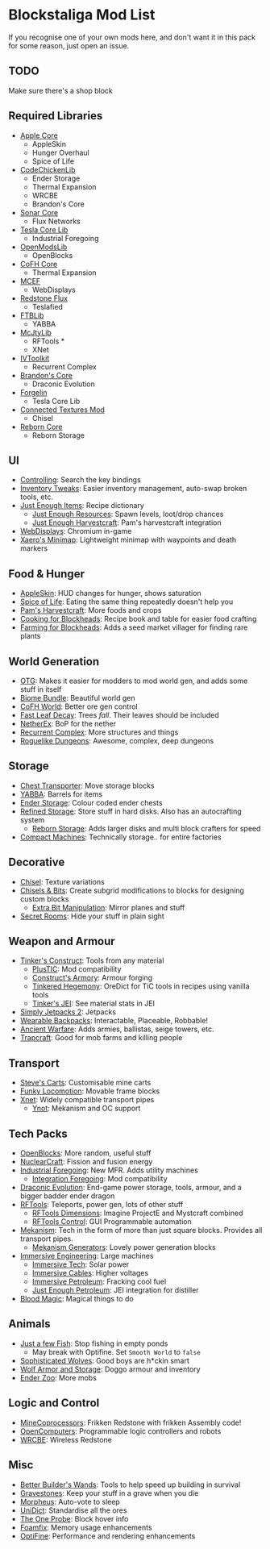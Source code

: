 # Blockstaliga Mod List

If you recognise one of your own mods here, and don't want it
in this pack for some reason, just open an issue.

## TODO

Make sure there's a shop block

## Required Libraries

- [Apple Core](https://minecraft.curseforge.com/projects/applecore)
	- AppleSkin
	- Hunger Overhaul
	- Spice of Life
- [CodeChickenLib](https://minecraft.curseforge.com/projects/codechicken-lib-1-8)
	- Ender Storage
	- Thermal Expansion
	- WRCBE
	- Brandon's Core
- [Sonar Core](https://minecraft.curseforge.com/projects/sonar-core)
	- Flux Networks
- [Tesla Core Lib](https://minecraft.curseforge.com/projects/tesla-core-lib)
	- Industrial Foregoing
- [OpenModsLib](https://minecraft.curseforge.com/projects/openmodslib)
	- OpenBlocks
- [CoFH Core](https://minecraft.curseforge.com/projects/cofhcore)
	- Thermal Expansion
- [MCEF](https://montoyo.net/wd3/?modid=mcef)
	- WebDisplays
- [Redstone Flux](https://minecraft.curseforge.com/projects/redstone-flux)
	- Teslafied
- [FTBLib](https://minecraft.curseforge.com/projects/ftblib)
	- YABBA
- [McJtyLib](https://minecraft.curseforge.com/projects/mcjtylib)
	- RFTools *
	- XNet
- [IVToolkit](https://minecraft.curseforge.com/projects/ivtoolkit)
	- Recurrent Complex
- [Brandon's Core](https://minecraft.curseforge.com/projects/brandons-core)
	- Draconic Evolution
- [Forgelin](https://minecraft.curseforge.com/projects/shadowfacts-forgelin)
	- Tesla Core Lib
- [Connected Textures Mod](https://minecraft.curseforge.com/projects/ctm)
	- Chisel
- [Reborn Core](https://minecraft.curseforge.com/projects/reborncore)
	- Reborn Storage

## UI

- [Controlling](https://minecraft.curseforge.com/projects/controlling): Search the key bindings
- [Inventory Tweaks](https://minecraft.curseforge.com/projects/inventory-tweaks): Easier inventory management, auto-swap broken tools, etc.
- [Just Enough Items](https://minecraft.curseforge.com/projects/jei): Recipe dictionary
	- [Just Enough Resources](https://minecraft.curseforge.com/projects/just-enough-resources-jer): Spawn levels, loot/drop chances
	- [Just Enough Harvestcraft](https://minecraft.curseforge.com/projects/just-enough-harvestcraft): Pam's harvestcraft integration
- [WebDisplays](https://montoyo.net/wd3/?modid=webdisplays): Chromium in-game
- [Xaero\'s Minimap](https://minecraft.curseforge.com/projects/xaeros-minimap): Lightweight minimap with waypoints and death markers

## Food & Hunger

- [AppleSkin](https://minecraft.curseforge.com/projects/appleskin): HUD changes for hunger, shows saturation
- [Spice of Life](https://minecraft.curseforge.com/projects/the-spice-of-life): Eating the same thing repeatedly doesn't help you
- [Pam's Harvestcraft](https://minecraft.curseforge.com/projects/pams-harvestcraft): More foods and crops
- [Cooking for Blockheads](https://minecraft.curseforge.com/projects/cooking-for-blockheads): Recipe book and table for easier food crafting
- [Farming for Blockheads](https://minecraft.curseforge.com/projects/farming-for-blockheads): Adds a seed market villager for finding rare plants

## World Generation

- [OTG](https://minecraft.curseforge.com/projects/open-terrain-generator): Makes it easier for modders to mod world gen, and adds some stuff in itself
- [Biome Bundle](https://minecraft.curseforge.com/projects/biome-bundle): Beautiful world gen
- [CoFH World](https://minecraft.curseforge.com/projects/cofh-world): Better ore gen control
- [Fast Leaf Decay](https://minecraft.curseforge.com/projects/fast-leaf-decay): Trees _fall_. Their leaves should be included
- [NetherEx](https://minecraft.curseforge.com/projects/netherex): BoP for the nether
- [Recurrent Complex](https://minecraft.curseforge.com/projects/recurrent-complex): More structures and things
- [Roguelike Dungeons](https://minecraft.curseforge.com/projects/roguelike-dungeons): Awesome, complex, deep dungeons

## Storage

- [Chest Transporter](https://minecraft.curseforge.com/projects/chest-transporter): Move storage blocks
- [YABBA](https://minecraft.curseforge.com/projects/yabba): Barrels for items
- [Ender Storage](https://minecraft.curseforge.com/projects/ender-storage-1-8): Colour coded ender chests
- [Refined Storage](https://minecraft.curseforge.com/projects/refined-storage): Store stuff in hard disks. Also has an autocrafting system
	- [Reborn Storage](https://minecraft.curseforge.com/projects/rebornstorage): Adds larger disks and multi block crafters for speed
- [Compact Machines](https://minecraft.curseforge.com/projects/compact-machines): Technically storage.. for entire factories

## Decorative

- [Chisel](https://minecraft.curseforge.com/projects/chisel): Texture variations
- [Chisels & Bits](https://minecraft.curseforge.com/projects/chisels-bits): Create subgrid modifications to blocks for designing custom blocks
	- [Extra Bit Manipulation](https://minecraft.curseforge.com/projects/extra-bit-manipulation): Mirror planes and stuff
- [Secret Rooms](https://minecraft.curseforge.com/projects/secretroomsmod): Hide your stuff in plain sight

## Weapon and Armour

- [Tinker's Construct](https://minecraft.curseforge.com/projects/tinkers-construct): Tools from any material
	- [PlusTIC](https://minecraft.curseforge.com/projects/plustic): Mod compatibility
	- [Construct's Armory](https://minecraft.curseforge.com/projects/constructs-armory): Armour forging
	- [Tinkered Hegemony](https://minecraft.curseforge.com/projects/tinkered-hegemony): OreDict for TiC tools in recipes using vanilla tools
	- [Tinker's JEI](https://minecraft.curseforge.com/projects/tinkers-jei): See material stats in JEI
- [Simply Jetpacks 2](https://minecraft.curseforge.com/projects/simply-jetpacks-2): Jetpacks
- [Wearable Backpacks](https://minecraft.curseforge.com/projects/wearable-backpacks): Interactable, Placeable, Robbable!
- [Ancient Warfare](https://minecraft.curseforge.com/projects/ancient-warfare-2): Adds armies, ballistas, seige towers, etc.
- [Trapcraft](https://minecraft.curseforge.com/projects/trapcraft): Good for mob farms and killing people

## Transport

- [Steve's Carts](https://minecraft.curseforge.com/projects/steves-carts-reborn): Customisable mine carts
- [Funky Locomotion](https://minecraft.curseforge.com/projects/funky-locomotion): Movable frame blocks
- [Xnet](https://minecraft.curseforge.com/projects/xnet): Widely compatible transport pipes
	- [Ynot](https://minecraft.curseforge.com/projects/ynot): Mekanism and OC support

## Tech Packs

- [OpenBlocks](https://minecraft.curseforge.com/projects/openblocks): More random, useful stuff
- [NuclearCraft](https://minecraft.curseforge.com/projects/nuclearcraft-mod): Fission and fusion energy
- [Industrial Foregoing](https://minecraft.curseforge.com/projects/industrial-foregoing): New MFR. Adds utility machines
	- [Integration Foregoing](https://minecraft.curseforge.com/projects/integration-foregoing): Mod compatibility
- [Draconic Evolution](https://minecraft.curseforge.com/projects/draconic-evolution): End-game power storage, tools, armour, and a bigger badder ender dragon
- [RFTools](https://minecraft.curseforge.com/projects/rftools): Teleports, power gen, lots of other stuff
	- [RFTools Dimensions](https://minecraft.curseforge.com/projects/rftools-dimensions): Imagine ProjectE and Mystcraft combined
	- [RFTools Control](https://minecraft.curseforge.com/projects/rftools-control): GUI Programmable automation
- [Mekanism](https://minecraft.curseforge.com/projects/mekanism): Tech in the form of more than just square blocks. Provides all transport pipes.
	- [Mekanism Generators](https://minecraft.curseforge.com/projects/mekanism-generators): Lovely power generation blocks
- [Immersive Engineering](https://minecraft.curseforge.com/projects/immersive-engineering): Large machines
	- [Immersive Tech](https://minecraft.curseforge.com/projects/immersive-tech): Solar power
	- [Immersive Cables](https://minecraft.curseforge.com/projects/immersive-cables): Higher voltages
	- [Immersive Petroleum](https://minecraft.curseforge.com/projects/immersive-petroleum): Fracking cool fuel
	- [Just Enough Petroleum](https://minecraft.curseforge.com/projects/just-enough-petroleum): JEI integration for distiller
- [Blood Magic](https://minecraft.curseforge.com/projects/blood-magic): Magical things to do

## Animals

- [Just a few Fish](https://minecraft.curseforge.com/projects/just-a-few-fish): Stop fishing in empty ponds
	- May break with Optifine. Set `Smooth World` to `false`
- [Sophisticated Wolves](https://minecraft.curseforge.com/projects/sophisticated-wolves): Good boys are h*ckin smart
- [Wolf Armor and Storage](https://minecraft.curseforge.com/projects/wolf-armor-and-storage): Doggo armour and inventory
- [Ender Zoo](https://minecraft.curseforge.com/projects/ender-zoo): More mobs

## Logic and Control

- [MineCoprocessors](https://minecraft.curseforge.com/projects/minecoprocessors): Frikken Redstone with frikken Assembly code!
- [OpenComputers](https://minecraft.curseforge.com/projects/opencomputers): Programmable logic controllers and robots
- [WRCBE](https://minecraft.curseforge.com/projects/wireless-redstone-cbe): Wireless Redstone

## Misc

- [Better Builder\'s Wands](https://minecraft.curseforge.com/projects/better-builders-wands): Tools to help speed up building in survival
- [Gravestones](https://minecraft.curseforge.com/projects/gravestone-mod-graves): Keep your stuff in a grave when you die
- [Morpheus](https://minecraft.curseforge.com/projects/morpheus): Auto-vote to sleep
- [UniDict](https://minecraft.curseforge.com/projects/unidict): Standardise all the ores
- [The One Probe](https://minecraft.curseforge.com/projects/the-one-probe): Block hover info
- [Foamfix](https://minecraft.curseforge.com/projects/foamfix-for-minecraft): Memory usage enhancements
- [OptiFine](https://optifine.net/downloads): Performance and rendering enhancements
